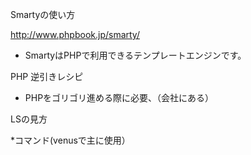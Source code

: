 Smartyの使い方

http://www.phpbook.jp/smarty/

* SmartyはPHPで利用できるテンプレートエンジンです。

PHP 逆引きレシピ

* PHPをゴリゴリ進める際に必要、（会社にある）

LSの見方

*コマンド(venusで主に使用）
